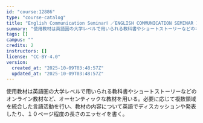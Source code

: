 ```yaml
---
id: "course:12886"
type: "course-catalog"
title: "English Communication SeminarⅠ ／ENGLISH COMMUNICATION SEMINAR I"
summary: "使用教材は英語圏の大学レベルで用いられる教科書やショートストーリーなどのオンライン教材など、オーセンティックな教材を用いる。必要に応じて複数領域を統合した言語活動を行い、教材の内容について英語でディスカッションや発表したり、１０ページ程度の…"
tags: []
campus: ""
credits: 2
instructors: []
license: "CC-BY-4.0"
version:
  created_at: "2025-10-09T03:48:57Z"
  updated_at: "2025-10-09T03:48:57Z"
---
```

使用教材は英語圏の大学レベルで用いられる教科書やショートストーリーなどのオンライン教材など、オーセンティックな教材を用いる。必要に応じて複数領域を統合した言語活動を行い、教材の内容について英語でディスカッションや発表したり、１０ページ程度の長さのエッセイを書く。
